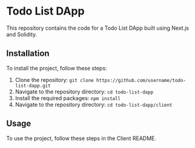 # Todo List DApp

This repository contains the code for a Todo List DApp built using Next.js and Solidity.

## Installation

To install the project, follow these steps:

1. Clone the repository:  `git clone https://github.com/username/todo-list-dapp.git`
2. Navigate to the repository directory: `cd todo-list-dapp`
3. Install the required packages: `npm install`
4. Navigate to the repository directory: `cd todo-list-dapp/client`
   
## Usage

To use the project, follow these steps in the Client README.

